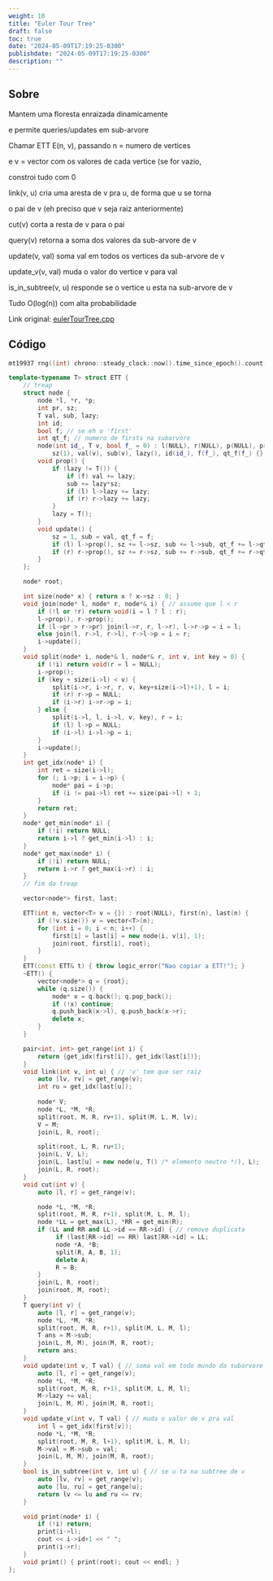 ```yaml
---
weight: 10
title: "Euler Tour Tree"
draft: false
toc: true
date: "2024-05-09T17:19:25-0300"
publishdate: "2024-05-09T17:19:25-0300"
description: ""
---
```


## Sobre
 Mantem uma floresta enraizada dinamicamente

 e permite queries/updates em sub-arvore



 Chamar ETT E(n, v), passando n = numero de vertices

 e v = vector com os valores de cada vertice (se for vazio,

 constroi tudo com 0



 link(v, u) cria uma aresta de v pra u, de forma que u se torna

 o pai de v (eh preciso que v seja raiz anteriormente)

 cut(v) corta a resta de v para o pai

 query(v) retorna a soma dos valores da sub-arvore de v

 update(v, val) soma val em todos os vertices da sub-arvore de v

 update_v(v, val) muda o valor do vertice v para val

 is_in_subtree(v, u) responde se o vertice u esta na sub-arvore de v



 Tudo O(log(n)) com alta probabilidade



Link original: [eulerTourTree.cpp](https://github.com/brunomaletta/Biblioteca/tree/master/Codigo/Grafos/eulerTourTree.cpp)

## Código
```cpp
mt19937 rng((int) chrono::steady_clock::now().time_since_epoch().count());

template<typename T> struct ETT {
	// treap
	struct node {
		node *l, *r, *p;
		int pr, sz;
		T val, sub, lazy;
		int id;
		bool f; // se eh o 'first'
		int qt_f; // numero de firsts na subarvore
		node(int id_, T v, bool f_ = 0) : l(NULL), r(NULL), p(NULL), pr(rng()),
			sz(1), val(v), sub(v), lazy(), id(id_), f(f_), qt_f(f_) {}
		void prop() {
			if (lazy != T()) {
				if (f) val += lazy;
				sub += lazy*sz;
				if (l) l->lazy += lazy;
				if (r) r->lazy += lazy;
			}
			lazy = T();
		}
		void update() {
			sz = 1, sub = val, qt_f = f;
			if (l) l->prop(), sz += l->sz, sub += l->sub, qt_f += l->qt_f;
			if (r) r->prop(), sz += r->sz, sub += r->sub, qt_f += r->qt_f;
		}
	};

	node* root;

	int size(node* x) { return x ? x->sz : 0; }
	void join(node* l, node* r, node*& i) { // assume que l < r
		if (!l or !r) return void(i = l ? l : r);
		l->prop(), r->prop();
		if (l->pr > r->pr) join(l->r, r, l->r), l->r->p = i = l;
		else join(l, r->l, r->l), r->l->p = i = r;
		i->update();
	}
	void split(node* i, node*& l, node*& r, int v, int key = 0) {
		if (!i) return void(r = l = NULL);
		i->prop();
		if (key + size(i->l) < v) {
			split(i->r, i->r, r, v, key+size(i->l)+1), l = i;
			if (r) r->p = NULL;
			if (i->r) i->r->p = i;
		} else {
			split(i->l, l, i->l, v, key), r = i;
			if (l) l->p = NULL;
			if (i->l) i->l->p = i;
		}
		i->update();
	}
	int get_idx(node* i) {
		int ret = size(i->l);
		for (; i->p; i = i->p) {
			node* pai = i->p;
			if (i != pai->l) ret += size(pai->l) + 1;
		}
		return ret;
	}
	node* get_min(node* i) {
		if (!i) return NULL;
		return i->l ? get_min(i->l) : i;
	}
	node* get_max(node* i) {
		if (!i) return NULL;
		return i->r ? get_max(i->r) : i;
	}
	// fim da treap

	vector<node*> first, last;

	ETT(int n, vector<T> v = {}) : root(NULL), first(n), last(n) {
		if (!v.size()) v = vector<T>(n);
		for (int i = 0; i < n; i++) {
			first[i] = last[i] = new node(i, v[i], 1);
			join(root, first[i], root);
		}
	}
	ETT(const ETT& t) { throw logic_error("Nao copiar a ETT!"); }
	~ETT() {
		vector<node*> q = {root};
		while (q.size()) {
			node* x = q.back(); q.pop_back();
			if (!x) continue;
			q.push_back(x->l), q.push_back(x->r);
			delete x;
		}
	}

	pair<int, int> get_range(int i) {
		return {get_idx(first[i]), get_idx(last[i])};
	}
	void link(int v, int u) { // 'v' tem que ser raiz
		auto [lv, rv] = get_range(v);
		int ru = get_idx(last[u]);
		
		node* V;
		node *L, *M, *R;
		split(root, M, R, rv+1), split(M, L, M, lv);
		V = M;
		join(L, R, root);

		split(root, L, R, ru+1);
		join(L, V, L);
		join(L, last[u] = new node(u, T() /* elemento neutro */), L);
		join(L, R, root);
	}
	void cut(int v) {
		auto [l, r] = get_range(v);

		node *L, *M, *R;
		split(root, M, R, r+1), split(M, L, M, l);
		node *LL = get_max(L), *RR = get_min(R);
		if (LL and RR and LL->id == RR->id) { // remove duplicata
			 if (last[RR->id] == RR) last[RR->id] = LL;
			 node *A, *B;
			 split(R, A, B, 1);
			 delete A;
			 R = B;
		}
		join(L, R, root);
		join(root, M, root);
	}
	T query(int v) {
		auto [l, r] = get_range(v);
		node *L, *M, *R;
		split(root, M, R, r+1), split(M, L, M, l);
		T ans = M->sub;
		join(L, M, M), join(M, R, root);
		return ans;
	}
	void update(int v, T val) { // soma val em todo mundo da subarvore
		auto [l, r] = get_range(v);
		node *L, *M, *R;
		split(root, M, R, r+1), split(M, L, M, l);
		M->lazy += val;
		join(L, M, M), join(M, R, root);
	}
	void update_v(int v, T val) { // muda o valor de v pra val
		int l = get_idx(first[v]);
		node *L, *M, *R;
		split(root, M, R, l+1), split(M, L, M, l);
		M->val = M->sub = val;
		join(L, M, M), join(M, R, root);
	}
	bool is_in_subtree(int v, int u) { // se u ta na subtree de v
		auto [lv, rv] = get_range(v);
		auto [lu, ru] = get_range(u);
		return lv <= lu and ru <= rv;
	}

	void print(node* i) {
		if (!i) return;
		print(i->l);
		cout << i->id+1 << " ";
		print(i->r);
	}
	void print() { print(root); cout << endl; }
};
```
